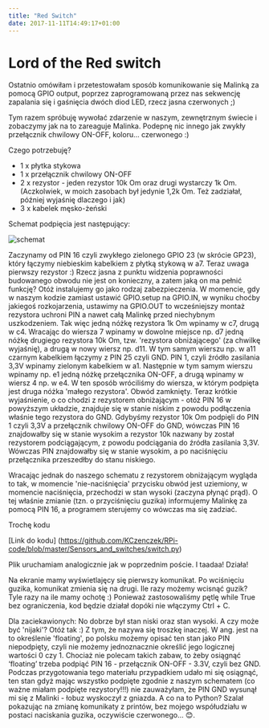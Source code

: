 ```yaml
---
title: "Red Switch"
date: 2017-11-11T14:49:17+01:00
---
```


# Lord of the Red switch

Ostatnio omówiłam i przetestowałam sposób komunikowanie się Malinką za pomocą GPIO output, poprzez zaprogramowaną przez nas sekwencję zapalania się i gaśnięcia dwóch diod LED, rzecz jasna czerwonych ;)

Tym razem spróbuję wywołać zdarzenie w naszym, zewnętrznym świecie i zobaczymy jak na to zareaguje Malinka. Podepnę nic innego jak zwykły przełącznik chwilowy ON-OFF, koloru... czerwonego :)

Czego potrzebuję?

- 1 x płytka stykowa
- 1 x przełącznik chwilowy ON-OFF
- 2 x rezystor - jeden rezystor 10k Om oraz drugi wystarczy 1k Om. (Aczkolwiek, w moich zasobach był jedynie 1,2k Om. Też zadziałał, później wyjaśnię dlaczego i jak)
- 3 x kabelek męsko-żeński

Schemat podpięcia jest następujący:

![schemat](/img/connection_switch.png)

Zaczynamy od PIN 16 czyli zwykłego zielonego GPIO 23 (w skrócie GP23), który łączymy niebieskim kabelkiem z płytką stykową w a7. Teraz uwaga pierwszy rezystor :) Rzecz jasna z punktu widzenia poprawności budowanego obwodu nie jest on konieczny, a zatem jaką on ma pełnić funkcję? Otóż instalujemy go jako rodzaj zabezpieczenia. W momencie, gdy w naszym kodzie zamiast ustawić GPIO.setup na GPIO.IN, w wyniku choćby jakiegoś rozkojarzenia, ustawimy na GPIO.OUT to wcześniejszy montaż rezystora uchroni PIN a nawet całą Malinkę przed niechybnym uszkodzeniem.
Tak więc jedną nóżkę rezystora 1k Om wpinamy w c7, drugą w c4.
Wracając do wiersza 7 wpinamy w dowolne miejsce np. d7 jedną nóżkę drugiego rezystora 10k Om, tzw. 'rezystora obniżającego' (za chwilkę wyjaśnię), a drugą w nowy wiersz np. d11. W tym samym wierszu np. w a11 czarnym kabelkiem łączymy z PIN 25 czyli GND.
PIN 1, czyli źródło zasilania 3,3V wpinamy zielonym kabelkiem w a1. Następnie w tym samym wierszu wpinamy np. e1 jedną nóżkę przełącznika ON-OFF, a drugą wpinamy w wiersz 4 np. w e4. W ten sposób wróciliśmy do wiersza, w którym podpięta jest druga nóżka 'małego rezystora'. Obwód zamknięty.
Teraz krótkie wyjaśnienie, o co chodzi z rezystorem obniżającym - otóż PIN 16 w powyższym układzie, znajduje się w stanie niskim z powodu podłączenia właśnie tego rezystora do GND. Gdybyśmy rezystor 10k Om podpięli do PIN 1 czyli 3,3V a przełącznik chwilowy ON-OFF do GND, wówczas PIN 16 znajdowałby się w stanie wysokim a rezystor 10k nazwany by został rezystorem podciągającym, z powodu podciągania do źródła zasilania 3,3V. Wówczas PIN znajdowałby się w stanie wysokim, a po naciśnięciu przełącznika przeszedłby do stanu niskiego. 

Wracając jednak do naszego schematu z rezystorem obniżającym wygląda to tak, w momencie 'nie-naciśnięcia' przycisku obwód jest uziemiony, w momencie naciśnięcia, przechodzi w stan wysoki (zaczyna płynąć prąd). 
O tej właśnie zmianie (tzn. o przyciśnięciu guzika) informujemy Malinkę za pomocą PIN 16, a programem sterujemy co wówczas ma się zadziać.
 
Trochę kodu

[Link do kodu] (https://github.com/KCzenczek/RPi-code/blob/master/Sensors_and_switches/switch.py)

Plik uruchamiam analogicznie jak w poprzednim poście. I taadaa! Działa! 

Na ekranie mamy wyświetlajęcy się pierwszy komunikat. Po wciśnięciu guzika, komunikat zmienia się na drugi. Ile razy możemy wcisnąć guzik? Tyle razy na ile mamy ochotę :)
Ponieważ zastosowaliśmy pętlę while True bez ograniczenia, kod będzie działał dopóki nie włączymy Ctrl + C. 


Dla zaciekawionych: 
No dobrze był stan niski oraz stan wysoki. A czy może być 'nijaki'? Otóż tak :) Z tym, że nazywa się troszkę inaczej. W ang. jest na to określenie 'floating', po polsku możemy opisać ten stan jako PIN niepodpięty, czyli nie możemy jednoznacznie określić jego logicznej wartości 0 czy 1. Chociaż nie polecam takich zabaw, to żeby osiągnąć ‘floating’ trzeba podpiąć PIN 16 - przełącznik ON-OFF - 3.3V, czyli bez GND.
Podczas przygotowania tego materiału przypadkiem udało mi się osiągnąć, ten stan gdyż mając wszystko podpięte zgodnie z naszym schematem (co ważne miałam podpięte rezystory!!!) nie zauważyłam, że PIN GND wysunął mi się z Malinki - łobuz wyskoczył z gniazda. A co na to Python? Szalał pokazując na zmianę komunikaty z printów, bez mojego współudziału w postaci naciskania guzika, oczywiście czerwonego… 😊.
